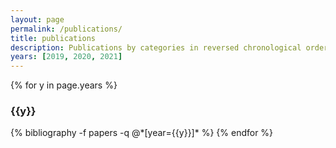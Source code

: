 ```yaml
---
layout: page
permalink: /publications/
title: publications
description: Publications by categories in reversed chronological order. Generated by jekyll-scholar.
years: [2019, 2020, 2021]
---
```


{% for y in page.years %}
  <h3 class="year">{{y}}</h3>
  {% bibliography -f papers -q @*[year={{y}}]* %}
{% endfor %}
